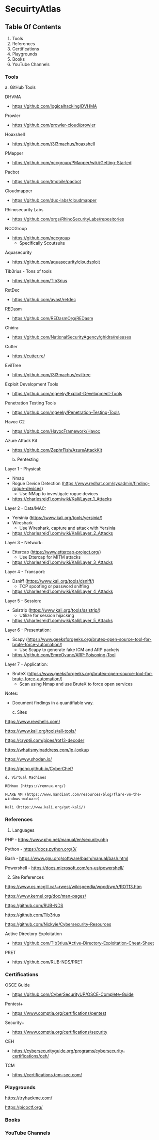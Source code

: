 # SecuirtyAtlas

## Table Of Contents
1. Tools
2. References
3. Certifications
4. Playgrounds
5. Books
6. YouTube Channels


### Tools

a. GitHub Tools

DHVMA
* https://github.com/logicalhacking/DVHMA

Prowler
* https://github.com/prowler-cloud/prowler

Hoaxshell
* https://github.com/t3l3machus/hoaxshell

PMapper
* https://github.com/nccgroup/PMapper/wiki/Getting-Started

Pacbot
* https://github.com/tmobile/pacbot

Cloudmapper
* https://github.com/duo-labs/cloudmapper

Rhinosecurity Labs
* https://github.com/orgs/RhinoSecurityLabs/repositories

NCCGroup
* https://github.com/nccgroup
	* Specifically Scoutsuite

Aquasecurity
* https://github.com/aquasecurity/cloudsploit

Tib3rius - Tons of tools
* https://github.com/Tib3rius

RetDec
* https://github.com/avast/retdec

REDasm
* https://github.com/REDasmOrg/REDasm

Ghidra
* https://github.com/NationalSecurityAgency/ghidra/releases

Cutter
* https://cutter.re/

EvilTree
* https://github.com/t3l3machus/eviltree

Exploit Development Tools
* https://github.com/mgeeky/Exploit-Development-Tools

Penetration Testing Tools
* https://github.com/mgeeky/Penetration-Testing-Tools

Havoc C2
* https://github.com/HavocFramework/Havoc

Azure Attack Kit
* https://github.com/ZephrFish/AzureAttackKit



  b. Pentesting
  
Layer 1 - Physical:
* Nmap
* Rogue Device Detection (https://www.redhat.com/sysadmin/finding-rogue-devices)
	* Use NMap to investigate rogue devices
* https://charlesreid1.com/wiki/Kali/Layer_1_Attacks

Layer 2 - Data/MAC:
- Yersinia (https://www.kali.org/tools/yersinia/)
- Wireshark
	- Use Wireshark, capture and attack with Yersinia
- https://charlesreid1.com/wiki/Kali/Layer_2_Attacks

Layer 3 - Network:
- Ettercap (https://www.ettercap-project.org/)
	- Use Ettercap for MITM attacks
- https://charlesreid1.com/wiki/Kali/Layer_3_Attacks

Layer 4 - Transport:
- Dsniff (https://www.kali.org/tools/dsniff/)
	- TCP spoofing or password sniffing
- https://charlesreid1.com/wiki/Kali/Layer_4_Attacks

Layer 5 - Session:
- Sslstrip (https://www.kali.org/tools/sslstrip/)
	- Utilize for session hijacking
- https://charlesreid1.com/wiki/Kali/Layer_5_Attacks

Layer 6 - Presentation:
- Scapy (https://www.geeksforgeeks.org/brutex-open-source-tool-for-brute-force-automation/)
	- Use Scapy to generate fake ICM and ARP packets
- https://github.com/EmreOvunc/ARP-Poisoning-Tool

Layer 7 - Application:
- BruteX (https://www.geeksforgeeks.org/brutex-open-source-tool-for-brute-force-automation/)
	- Scan using Nmap and use BruteX to force open services

Notes:
- Document findings in a quantifiable way.

  c. Sites
  
https://www.revshells.com/
  
https://www.kali.org/tools/all-tools/

https://cryptii.com/pipes/rot13-decoder

https://whatismyipaddress.com/ip-lookup

https://www.shodan.io/

https://gchq.github.io/CyberChef/


	d. Virtual Machines
	
	REMnux (https://remnux.org/)
	
	FLARE VM (https://www.mandiant.com/resources/blog/flare-vm-the-windows-malware)
	
	Kali (https://www.kali.org/get-kali/)


### References

1. Languages

PHP - https://www.php.net/manual/en/security.php

Python - https://docs.python.org/3/

Bash - https://www.gnu.org/software/bash/manual/bash.html

Powershell - https://docs.microsoft.com/en-us/powershell/


2. Site References

https://www.cs.mcgill.ca/~rwest/wikispeedia/wpcd/wp/r/ROT13.htm

https://www.kernel.org/doc/man-pages/

https://github.com/RUB-NDS

https://github.com/Tib3rius

https://github.com/Nickyie/Cybersecurity-Resources


Active Directory Exploitation
* https://github.com/Tib3rius/Active-Directory-Exploitation-Cheat-Sheet

PRET
* https://github.com/RUB-NDS/PRET



### Certifications

OSCE Guide
* https://github.com/CyberSecurityUP/OSCE-Complete-Guide

Pentest+
* https://www.comptia.org/certifications/pentest

Security+
* https://www.comptia.org/certifications/security

CEH
* https://cybersecurityguide.org/programs/cybersecurity-certifications/ceh/

TCM
* https://certifications.tcm-sec.com/



### Playgrounds

https://tryhackme.com/

https://picoctf.org/



### Books

### YouTube Channels
